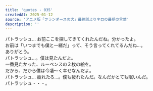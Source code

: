 ```yaml
---
title: 'quotes - 035'
createdAt: 2025-01-12
source: 'アニメ版「フランダースの犬」最終話よりネロの最期の言葉'
description: ''
---
```

パトラッシュ… お前ここを探してきてくれたんだね。分かったよ。  
お前は「いつまでも僕と一緒だ」って、そう言ってくれてるんだね…。  
ありがとう。  
パトラッシュ…。僕は見たんだよ。  
一番見たかった、ルーベンスの２枚の絵を。  
だから、だから僕は今凄～く幸せなんだよ。  
パトラッシュ… 疲れたろ…。僕も疲れたんだ。なんだかとても眠いんだ。  
パトラッシュ・・・。